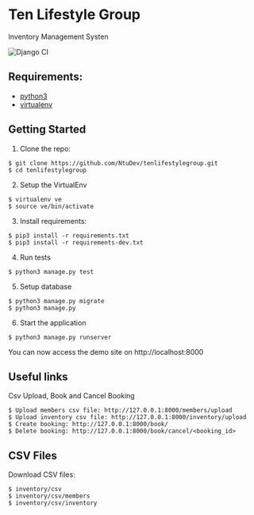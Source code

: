 Ten Lifestyle Group
===================

Inventory Management Systen

![Django CI](https://github.com/NtuDev/tenlifestylegroup/workflows/Django%20CI/badge.svg)


Requirements:
-------------

- [python3](https://python.org/downloads/>)
- [virtualenv](https://virtualenv.pypa.io/en/stable/>)

Getting Started
---------------

1. Clone the repo:

```
$ git clone https://github.com/NtuDev/tenlifestylegroup.git
$ cd tenlifestylegroup
```

2. Setup the VirtualEnv

```
$ virtualenv ve
$ source ve/bin/activate
```

3. Install requirements:

```
$ pip3 install -r requirements.txt
$ pip3 install -r requirements-dev.txt
```

4. Run tests

```
$ python3 manage.py test
```

5. Setup database

```
$ python3 manage.py migrate
$ python3 manage.py
```

6. Start the application

```
$ python3 manage.py runserver
```

You can now access the demo site on http://localhost:8000

Useful links
------------

Csv Upload, Book and Cancel Booking

```
$ Upload members csv file: http://127.0.0.1:8000/members/upload
$ Upload inventory csv file: http://127.0.0.1:8000/inventory/upload
$ Create booking: http://127.0.0.1:8000/book/
$ Delete booking: http://127.0.0.1:8000/book/cancel/<booking_id>
```

CSV Files
---------

Download CSV files:

```
$ inventory/csv
$ inventory/csv/members
$ inventory/csv/inventory
```
